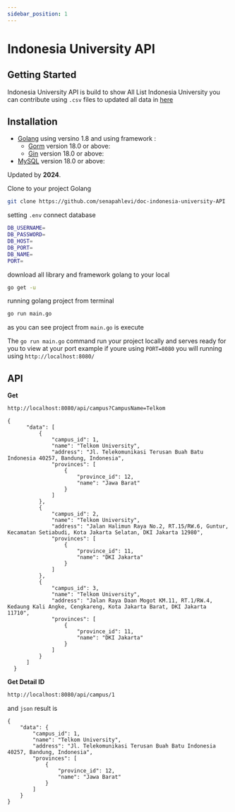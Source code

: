 ```yaml
---
sidebar_position: 1
---
```


# Indonesia University API

<!-- Let's discover **Docusaurus in less than 5 minutes**. -->

## Getting Started

Indonesia University API is build to show All List Indonesia University you can contribute using `.csv` files to updated all data in [here](https://github.com/senapahlevi/doc-indonesia-university-API)

## Installation

- [Golang](https://nodejs.org/en/download/) using versino 1.8 and using framework :
  - [Gorm](https://nodejs.org/en/download/) version 18.0 or above:
  - [Gin](https://nodejs.org/en/download/) version 18.0 or above:
- [MySQL](https://nodejs.org/en/download/) version 18.0 or above:

Updated by **2024**.

Clone to your project Golang

```bash
git clone https://github.com/senapahlevi/doc-indonesia-university-API
```

setting `.env`
connect database

```bash
DB_USERNAME=
DB_PASSWORD=
DB_HOST=
DB_PORT=
DB_NAME=
PORT=
```

download all library and framework golang to your local

```bash
go get -u
```

running golang project from terminal

```bash
go run main.go
```

as you can see project from `main.go` is execute

The `go run main.go` command run your project locally and serves ready for you to view at your port example if youre using `PORT=8080` you will running using `http://localhost:8080/`

## API

**Get**

```bash
http://localhost:8080/api/campus?CampusName=Telkom
```

```
{
      "data": [
          {
              "campus_id": 1,
              "name": "Telkom University",
              "address": "Jl. Telekomunikasi Terusan Buah Batu Indonesia 40257, Bandung, Indonesia",
              "provinces": [
                  {
                      "province_id": 12,
                      "name": "Jawa Barat"
                  }
              ]
          },
          {
              "campus_id": 2,
              "name": "Telkom University",
              "address": "Jalan Halimun Raya No.2, RT.15/RW.6, Guntur, Kecamatan Setiabudi, Kota Jakarta Selatan, DKI Jakarta 12980",
              "provinces": [
                  {
                      "province_id": 11,
                      "name": "DKI Jakarta"
                  }
              ]
          },
          {
              "campus_id": 3,
              "name": "Telkom University",
              "address": "Jalan Raya Daan Mogot KM.11, RT.1/RW.4, Kedaung Kali Angke, Cengkareng, Kota Jakarta Barat, DKI Jakarta 11710",
              "provinces": [
                  {
                      "province_id": 11,
                      "name": "DKI Jakarta"
                  }
              ]
          }
      ]
  }
``` 



**Get Detail ID**

```bash
http://localhost:8080/api/campus/1
```

and `json` result is

```
{
    "data": {
        "campus_id": 1,
        "name": "Telkom University",
        "address": "Jl. Telekomunikasi Terusan Buah Batu Indonesia 40257, Bandung, Indonesia",
        "provinces": [
            {
                "province_id": 12,
                "name": "Jawa Barat"
            }
        ]
    }
}
```
